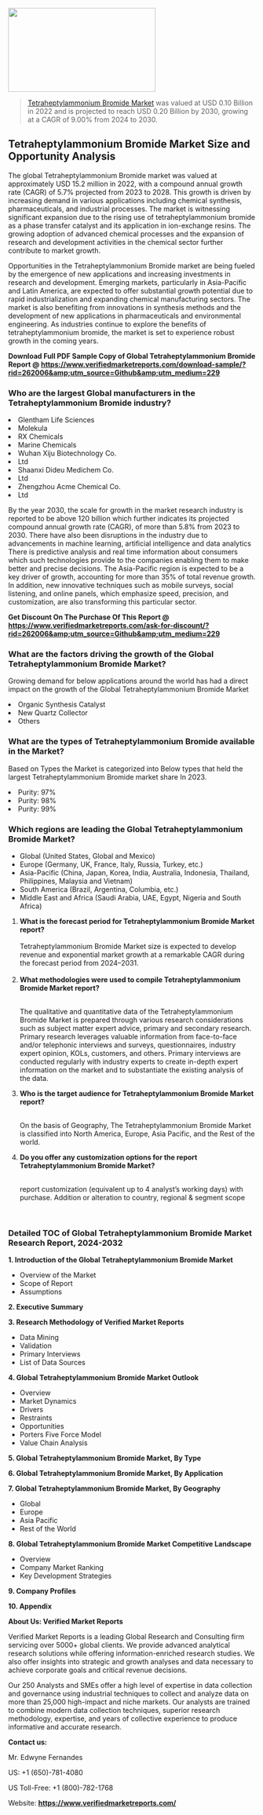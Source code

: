 <img src="https://ffe5etoiles.com/wp-content/uploads/2024/12/MST1-300x171.png" alt="" width="300" height="171" class="alignnone size-medium wp-image-20088" /><blockquote><p><p><a href="https://www.verifiedmarketreports.com/download-sample/?rid=262006&utm_source=Github&utm_medium=229" target="_blank">Tetraheptylammonium Bromide Market</a> was valued at USD 0.10 Billion in 2022 and is projected to reach USD 0.20 Billion by 2030, growing at a CAGR of 9.00% from 2024 to 2030.</p></blockquote><p><h2>Tetraheptylammonium Bromide Market Size and Opportunity Analysis</h2><p>The global Tetraheptylammonium Bromide market was valued at approximately USD 15.2 million in 2022, with a compound annual growth rate (CAGR) of 5.7% projected from 2023 to 2028. This growth is driven by increasing demand in various applications including chemical synthesis, pharmaceuticals, and industrial processes. The market is witnessing significant expansion due to the rising use of tetraheptylammonium bromide as a phase transfer catalyst and its application in ion-exchange resins. The growing adoption of advanced chemical processes and the expansion of research and development activities in the chemical sector further contribute to market growth.</p><p>Opportunities in the Tetraheptylammonium Bromide market are being fueled by the emergence of new applications and increasing investments in research and development. Emerging markets, particularly in Asia-Pacific and Latin America, are expected to offer substantial growth potential due to rapid industrialization and expanding chemical manufacturing sectors. The market is also benefiting from innovations in synthesis methods and the development of new applications in pharmaceuticals and environmental engineering. As industries continue to explore the benefits of tetraheptylammonium bromide, the market is set to experience robust growth in the coming years.</p></p><p class=""><strong>Download Full PDF Sample Copy of Global Tetraheptylammonium Bromide Report @ <a href="https://www.verifiedmarketreports.com/download-sample/?rid=262006&amp;utm_source=Github&amp;utm_medium=229" target="_blank">https://www.verifiedmarketreports.com/download-sample/?rid=262006&amp;utm_source=Github&amp;utm_medium=229</a></strong></p><h3 id="" class="">Who are the largest Global manufacturers in the Tetraheptylammonium Bromide industry?</h3><p><li>Glentham Life Sciences</li><li> Molekula</li><li> RX Chemicals</li><li> Marine Chemicals</li><li> Wuhan Xiju Biotechnology Co.</li><li> Ltd</li><li> Shaanxi Dideu Medichem Co.</li><li> Ltd</li><li> Zhengzhou Acme Chemical Co.</li><li> Ltd</li></p><div class=""><div class="" dir="" data-message-author-role="" data-message-id="" data-message-model-slug=""><div class=""><div class=""><div class=""><div class="" dir="" data-message-author-role="" data-message-id="" data-message-model-slug=""><div class=""><div class=""><p>By the year 2030, the scale for growth in the market research industry is reported to be above 120 billion which further indicates its projected compound annual growth rate (CAGR), of more than 5.8% from 2023 to 2030. There have also been disruptions in the industry due to advancements in machine learning, artificial intelligence and data analytics There is predictive analysis and real time information about consumers which such technologies provide to the companies enabling them to make better and precise decisions. The Asia-Pacific region is expected to be a key driver of growth, accounting for more than 35% of total revenue growth. In addition, new innovative techniques such as mobile surveys, social listening, and online panels, which emphasize speed, precision, and customization, are also transforming this particular sector.</p><p><strong>Get Discount On The Purchase Of This Report @&nbsp; <a href="https://www.verifiedmarketreports.com/ask-for-discount/?rid=262006&amp;utm_source=Github&amp;utm_medium=229" target="_blank">https://www.verifiedmarketreports.com/ask-for-discount/?rid=262006&amp;utm_source=Github&amp;utm_medium=229</a></strong></p></div></div></div></div></div></div></div></div><h3 id="" class="">What are the factors driving the growth of the Global Tetraheptylammonium Bromide Market?</h3><p id="" class="">Growing demand for below applications around the world has had a direct impact on the growth of the Global Tetraheptylammonium Bromide Market</p><p id="" class=""><li>Organic Synthesis Catalyst</li><li> New Quartz Collector</li><li> Others</li></p><h3 id="" class="">What are the types of Tetraheptylammonium Bromide available in the Market?</h3><p id="" class="">Based on Types the Market is categorized into Below types that held the largest Tetraheptylammonium Bromide market share In 2023.</p><p id="" class=""><li>Purity: 97%</li><li> Purity: 98%</li><li> Purity: 99%</li></p><h3 id="" class="">Which regions are leading the Global Tetraheptylammonium Bromide Market?</h3><ul><li>Global (United States, Global and Mexico)</li><li>Europe (Germany, UK, France, Italy, Russia, Turkey, etc.)</li><li>Asia-Pacific (China, Japan, Korea, India, Australia, Indonesia, Thailand, Philippines, Malaysia and Vietnam)</li><li>South America (Brazil, Argentina, Columbia, etc.)</li><li>Middle East and Africa (Saudi Arabia, UAE, Egypt, Nigeria and South Africa)</li></ul><p><ol><li><strong>What is the forecast period for Tetraheptylammonium Bromide Market report?<br /></strong><br /><span data-sheets-root="1" data-sheets-value="{&quot;1&quot;:2,&quot;2&quot;:&quot;XXXX size is expected to develop revenue and exponential market growth at a remarkable CAGR during the forecast period from 2024&ndash;2030.&quot;}" data-sheets-userformat="{&quot;2&quot;:12674,&quot;4&quot;:{&quot;1&quot;:2,&quot;2&quot;:16776960},&quot;10&quot;:2,&quot;11&quot;:0,&quot;15&quot;:&quot;Arial&quot;,&quot;16&quot;:12}">Tetraheptylammonium Bromide Market size is expected to develop revenue and exponential market growth at a remarkable CAGR during the forecast period from 2024&ndash;2031.</span><br /><br /></li><li><strong>What methodologies were used to compile Tetraheptylammonium Bromide Market report?<br /><br /></strong><p>The qualitative and quantitative data of the&nbsp;Tetraheptylammonium Bromide Market is prepared through various research considerations such as subject matter expert advice, primary and secondary research. Primary research leverages valuable information from face-to-face and/or telephonic interviews and surveys, questionnaires, industry expert opinion, KOLs, customers, and others. Primary interviews are conducted regularly with industry experts to create in-depth expert information on the market and to substantiate the existing analysis of the data.&nbsp;</p></li><li><strong>Who is the target audience for Tetraheptylammonium Bromide Market report?<br /><br /></strong><p>On the basis of Geography, The&nbsp;Tetraheptylammonium Bromide Market is classified into North America, Europe, Asia Pacific, and the Rest of the world.</p></li><li><strong>Do you offer any customization options for the report Tetraheptylammonium Bromide Market?<br /><br /></strong><p>report customization (equivalent up to 4 analyst&rsquo;s working days) with purchase. Addition or alteration to country, regional &amp; segment scope</p><p>&nbsp;</p></li></ol></p><h3 id="" class="">Detailed TOC of Global Tetraheptylammonium Bromide Market Research Report, 2024-2032</h3><p id="" class=""><strong>1. Introduction of the Global Tetraheptylammonium Bromide Market</strong></p><ul><li>Overview of the Market</li><li>Scope of Report</li><li>Assumptions</li></ul><p id="" class=""><strong>2. Executive Summary</strong></p><p id="" class=""><strong>3. Research Methodology of&nbsp;Verified Market Reports</strong></p><ul><li>Data Mining</li><li>Validation</li><li>Primary Interviews</li><li>List of Data Sources</li></ul><p id="" class=""><strong>4. Global Tetraheptylammonium Bromide Market Outlook</strong></p><ul><li>Overview</li><li>Market Dynamics</li><li>Drivers</li><li>Restraints</li><li>Opportunities</li><li>Porters Five Force Model</li><li>Value Chain Analysis</li></ul><p id="" class=""><strong>5. Global Tetraheptylammonium Bromide Market, By&nbsp;Type</strong></p><p id="" class=""><strong>6. Global Tetraheptylammonium Bromide Market, By Application</strong></p><p id="" class=""><strong>7. Global Tetraheptylammonium Bromide Market, By Geography</strong></p><ul><li>Global</li><li>Europe</li><li>Asia Pacific</li><li>Rest of the World</li></ul><p id="" class=""><strong>8. Global Tetraheptylammonium Bromide Market Competitive Landscape</strong></p><ul><li>Overview</li><li>Company Market Ranking</li><li>Key Development Strategies</li></ul><p id="" class=""><strong>9. Company Profiles</strong></p><p id="" class=""><strong>10. Appendix</strong></p><p id="" class=""><strong>About Us: Verified Market Reports</strong></p><p id="" class="">Verified Market Reports is a leading Global Research and Consulting firm servicing over 5000+ global clients. We provide advanced analytical research solutions while offering information-enriched research studies. We also offer insights into strategic and growth analyses and data necessary to achieve corporate goals and critical revenue decisions.</p><p id="" class="">Our 250 Analysts and SMEs offer a high level of expertise in data collection and governance using industrial techniques to collect and analyze data on more than 25,000 high-impact and niche markets. Our analysts are trained to combine modern data collection techniques, superior research methodology, expertise, and years of collective experience to produce informative and accurate research.</p><p id="" class=""><strong>Contact us:</strong></p><p id="" class="">Mr. Edwyne Fernandes</p><p id="" class="">US: +1 (650)-781-4080</p><p id="" class="">US Toll-Free: +1 (800)-782-1768</p><p id="" class="">Website: <a target="" data-test-app-aware-link=""><strong>https://www.verifiedmarketreports.com/</strong></a></p>
